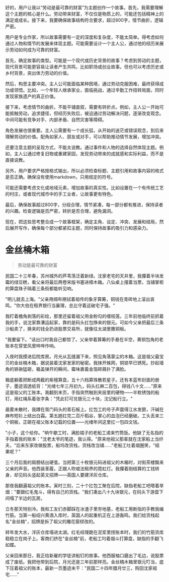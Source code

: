 <ReasoningChainRenderer>
好的，用户让我以“劳动是最可靠的财富”为主题创作一个故事。首先，我需要理解这个主题的核心是什么。劳动带来财富，不仅仅是物质上的，可能还包括精神上的满足或成长。接下来，我要确保故事结构符合要求，超过800字，情节曲折，逻辑严密。

用户是专业作家，所以故事需要有一定的深度和复杂度，不能太简单。得考虑如何通过人物和情节的发展来体现主题。可能需要设计一个主人公，通过他的经历来展示劳动如何成为可靠的财富。

首先，确定故事的类型。可能是一个现代或历史背景的故事？考虑到劳动的主题，现代背景可能更容易让读者产生共鸣，比如职场或创业故事。但也可以考虑历史或乡村背景，突出体力劳动的价值。

然后，构思主要冲突。主人公可能面临某种困境，通过劳动克服困难，最终获得成功或领悟。比如，一个年轻人继承家业，面临挑战，通过辛勤工作扭转局面，同时发现家族遗产的真正价值。

接下来，考虑情节的曲折。不能平铺直叙，需要有转折点。例如，主人公一开始可能抵触劳动，追求捷径，但经历失败后，被迫通过劳动解决问题，逐渐改变观念。中间可能有竞争对手、内部矛盾、自然灾害等障碍。

角色发展也很重要。主人公需要有一个成长弧，从开始的迷茫或错误观念，到后来理解劳动的价值。配角如家人、朋友或对手，可以帮助推动情节发展，增加冲突。

还要注意主题的呈现方式，不能太说教。通过事件和人物的选择自然体现主题。例如，主人公通过修复旧物或重建家园，发现劳动带来的成就感和实际利益，而不是直接说教。

另外，用户要求严格按格式输出，所以必须检查标题、主题引用和故事内容的格式是否正确。确保没有使用markdown，只用规定的符号。

可能还需要考虑文化或地域元素，增加故事的真实性。比如设置在一个有传统工艺的村庄，或者现代城市中的手工业者，让故事更有特色。

最后，确保故事超过800字，分段合理，情节紧凑，每一部分都有推进，保持读者的兴趣。检查逻辑是否严密，转折是否合理，避免漏洞。

现在，把这些思考整合成一个故事框架，确定主角、设定、冲突、发展和结局，然后展开写作，确保每个部分都紧扣主题，同时保持故事的吸引力和感染力。
</ReasoningChainRenderer>

# 金丝楠木箱

> 劳动是最可靠的财富

民国二十三年春，苏州城外的芦苇荡泛着新绿。沈家老宅的天井里，我攥着半块发霉的绿豆糕，看父亲将最后两卷宋版书塞进樟木箱。八仙桌上摆着当票，当铺掌柜的算盘珠子隔着三条街都能听见响。

"明儿就去上海。"父亲用绸布擦拭着祖传的象牙算筹，铜钱在青砖地上滚出哀鸣，"你大伯在租界银行当襄理，总比守着这破宅子强。"

我盯着檐角剥落的彩绘，那里还留着祖父用金粉勾的缠枝莲。三年前他临终前抓着我的手，说沈家靠漕运起家，靠的是码头扛包挣来的银元。可如今父亲把最后三条沙船卖了，换来的钱全扔进股票交易所，就像往太湖里撒铜板。

"我要留下。"话出口时我自己都惊了。父亲举着算筹的手悬在半空，黄铜包角的老账本在穿堂风里哗哗作响。

入夜时我摸进后院库房。月光从瓦缝漏下来，照见角落蒙尘的木箱。这是祖父最宝贝的金丝楠木箱，据说装着沈家发家的秘密。我抹开蛛网，铜锁早已锈死。抄起墙角的铁锹猛砸，箱盖弹开的瞬间，霉味裹着金箔碎屑扑了满脸。

箱底躺着把断成两截的紫檀算盘，五十六档算珠散若星子。还有本蓝布封面的册子，墨迹洇透纸背："光绪七年三月初九，码头扛麻二百包，得钱八十文......"原来这是祖父的工账本。我翻到末页，手指突然触到夹层里的硬物——半枚锈蚀的船钉，用红绳系着张字条："凭此钉可兑银元三十块，沈记船行立。"

晨雾未散时，我蹲在胥门码头的青石板上。扛包工的号子声震得江水发颤，汗碱在麻布短衫上结出白霜。第五趟扛完二百斤稻谷，掌心的血泡已经磨破。工头丢来三个铜板，正砸在祖父账本记载的位置——光绪年间这里扛一包四文钱。

"小子，这个给你。"晌午歇工时，满脸褶子的老船工递来竹筒饭。他缺了无名指的手指着我的账本："沈老太爷的笔迹，我认得。"原来他祖父那辈就在沈家船上当纤夫，"后来东家改做股票，船坞改货栈，货栈改当铺......"老船工吐着烟圈笑，"结果呢？"

三个月后我的肩膀结出硬茧。当把第三十枚银元码进祖父的木箱时，对街茶楼飘来父亲的声音。他西装革履，正跟人吹嘘法租界的霓虹灯。我攥着刚结算的工钱转身，却见码头竖起英文招牌——英国人要建洋灰仓库。

那夜我翻遍祖父的账本。寅时三刻，二十个扛包工聚在后院，缺指老船工吧嗒着旱烟："要跟红毛鬼斗，得有自己的货栈。"我们凑出八十九块银元，在码头下游盘下间塌了半边的瓦房。

立冬那天特别冷。我和工友们赤脚踩在冰渣子里夯地基，老船工用断指的手教我编竹筋。当第一船绍兴黄酒入库时，英国人的起重机正在上游轰鸣。我们给货栈起名"金丝楠"，招牌是拆了祖父的雕花窗棂改的。

转年发大水，洋灰仓库塌进太湖。红毛经理跪在泥浆里捞账本时，我们的竹筋货库稳稳立在岗子上。客商们挤在"金丝楠"前，老船工叼着烟斗打算盘，缺指的手翻飞如蝶。

父亲回来那日，我正给新雇的学徒讲船钉的故事。他西服袖口磨出了毛边，说股票成了废纸。我把他带到后院，月光还是三年前那样亮。金丝楠木箱里银元叮当，底下压着祖父的账本，最新一页墨迹未干："民国二十四年腊月廿三，购回沈家祖宅......"
